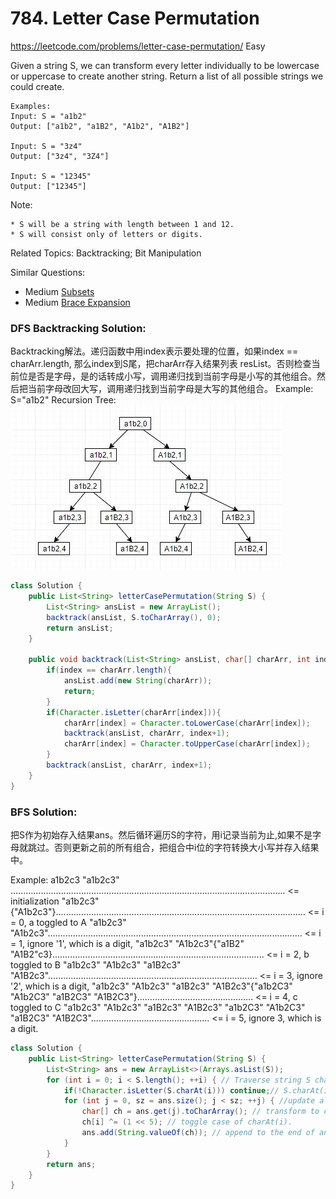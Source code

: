 # 784. Letter Case Permutation
<https://leetcode.com/problems/letter-case-permutation/>
Easy

Given a string S, we can transform every letter individually to be lowercase or uppercase to create another string.  Return a list of all possible strings we could create.

    Examples:
    Input: S = "a1b2"
    Output: ["a1b2", "a1B2", "A1b2", "A1B2"]

    Input: S = "3z4"
    Output: ["3z4", "3Z4"]

    Input: S = "12345"
    Output: ["12345"]

Note:

    * S will be a string with length between 1 and 12.
    * S will consist only of letters or digits.

Related Topics: Backtracking; Bit Manipulation

Similar Questions: 
* Medium [Subsets](https://leetcode.com/problems/subsets/)
* Medium [Brace Expansion](https://leetcode.com/problems/brace-expansion/)


### DFS Backtracking Solution: 
Backtracking解法。递归函数中用index表示要处理的位置，如果index == charArr.length, 那么index到S尾，把charArr存入结果列表 resList。否则检查当前位是否是字母，是的话转成小写，调用递归找到当前字母是小写的其他组合。然后把当前字母改回大写，调用递归找到当前字母是大写的其他组合。
Example: S="a1b2"
Recursion Tree:
![alt text](../resources/784_backtracking_steps.jpg)

```java
class Solution {
    public List<String> letterCasePermutation(String S) {
        List<String> ansList = new ArrayList();
        backtrack(ansList, S.toCharArray(), 0);
        return ansList;
    }
    
    public void backtrack(List<String> ansList, char[] charArr, int index){
        if(index == charArr.length){
            ansList.add(new String(charArr));
            return;
        }
        if(Character.isLetter(charArr[index])){
            charArr[index] = Character.toLowerCase(charArr[index]);
            backtrack(ansList, charArr, index+1);
            charArr[index] = Character.toUpperCase(charArr[index]);
        }
        backtrack(ansList, charArr, index+1);
    }
}
```


### BFS Solution: 
把S作为初始存入结果ans。然后循环遍历S的字符，用i记录当前为止,如果不是字母就跳过。否则更新之前的所有组合，把组合中i位的字符转换大小写并存入结果中。

Example: a1b2c3
"a1b2c3" ............................................................................................................. <= initialization
"a1b2c3" {"A1b2c3"}................................................................................................... <= i = 0, a toggled to A
"a1b2c3" "A1b2c3"..................................................................................................... <= i = 1, ignore '1', which is a digit,
"a1b2c3" "A1b2c3"{"a1B2" "A1B2"c3}.................................................................................... <= i = 2, b toggled to B
"a1b2c3" "A1b2c3" "a1B2c3" "A1B2c3"................................................................................... <= i = 3, ignore '2', which is a digit,
"a1b2c3" "A1b2c3" "a1B2c3" "A1B2c3"{"a1b2C3" "A1b2C3" "a1B2C3" "A1B2C3"}.............................................. <= i = 4, c toggled to C
"a1b2c3" "A1b2c3" "a1B2c3" "A1B2c3" "a1b2C3" "A1b2C3" "a1B2C3" "A1B2C3"............................................... <= i = 5, ignore 3, which is a digit.


```java
class Solution {
    public List<String> letterCasePermutation(String S) {
        List<String> ans = new ArrayList<>(Arrays.asList(S));
        for (int i = 0; i < S.length(); ++i) { // Traverse string S char by char.
            if(!Character.isLetter(S.charAt(i))) continue;// S.charAt(i): letter, not digit.
            for (int j = 0, sz = ans.size(); j < sz; ++j) { //update all previous combinations.
                char[] ch = ans.get(j).toCharArray(); // transform to char[] the string @ j of ans.
                ch[i] ^= (1 << 5); // toggle case of charAt(i). 
                ans.add(String.valueOf(ch)); // append to the end of ans.
            }
        }
        return ans;
    }
}
```